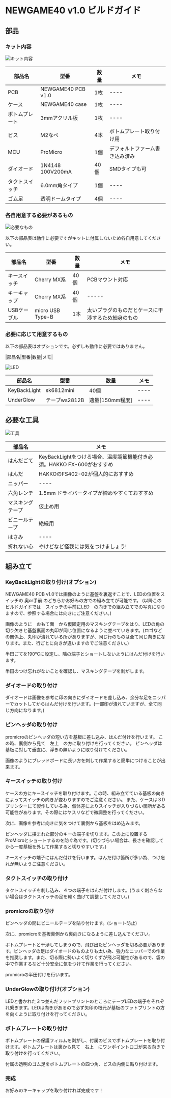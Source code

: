 # NEWGAME40 v1.0 ビルドガイド
## 部品
	
### キット内容
	
![キット内容](https://i.imgur.com/HVuqhe4.jpg)
	
|部品名|型番|数量|メモ|
|------|----|----|----|
|PCB|NEWGAME40 PCB v1.0|1枚|----|
|ケース|NEWGAME40 case|1枚|----|
|ボトムプレート|3mmアクリル板|1枚|----|
|ビス|M2なべ|4本|ボトムプレート取り付け用|
|MCU|ProMicro|1個|デフォルトファーム書き込み済み|
|ダイオード|1N4148 100V200mA|40個|SMDタイプも可|
|タクトスイッチ|6.0mm角タイプ|1個|----|
|ゴム足|透明ドームタイプ|4個|----|


### 各自用意する必要があるもの

![必要なもの](https://i.imgur.com/Wylsw2n.jpg)

以下の部品表は動作に必要ですがキットに付属しないため各自用意してください。

|部品名|型番|数量|メモ|
|------|----|----|----|
|キースイッチ|Cherry MX系|40個|PCBマウント対応|
|キーキャップ|Cherry MX系|40個|-----|
|USBケーブル|micro USB Type-B|1本|太いプラグのものだとケースに干渉するため細身のもの|

### 必要に応じて用意するもの

以下の部品表はオプションです。必ずしも動作に必要ではありません。

|部品名|型番|数量|メモ|

![LED](https://i.imgur.com/2IjZhoJ.jpg)

|部品名|型番|数量|メモ|
|------|----|----|----|
|KeyBackLight|sk6812mini|40個|----|
|UnderGlow|テープws2812B|適量[150mm程度]|----|

## 必要な工具

![工具](https://i.imgur.com/85KvRtX.jpg)

|部品名|メモ|
|------|----|
|はんだごて|KeyBackLightをつける場合、温度調節機能付き必須。HAKKO FX-600がおすすめ|
|はんだ|HAKKOのFS402-02が個人的におすすめ|
|ニッパー|----|
|六角レンチ|1.5mm ドライバータイプが締めやすくておすすめ|
|マスキングテープ|仮止め用|
|ビニールテープ|絶縁用|
|はさみ|----|
|折れない心|やけどなど怪我には気をつけましょう!|

## 組み立て

### KeyBackLightの取り付け(オプション)

NEWGAME40 PCB v1.0では画像のように基盤を裏返すことで、LEDの位置をスイッチの 奥or手前 のどちらかお好みの方での組み立てが可能です。
(以降このビルドガイドでは　スイッチの手前にLED　の向きでの組み立てでの写真になりますので、参照する場合には向きにご注意ください。)

画像のように　おもて面　から仮固定用のマスキングテープをはり、LEDの角の切り欠きと基盤裏面の丸印が同じ位置になるように並べていきます。(ロゴなどの関係上、丸印が潰れている所がありますが、同じ行のものは全て同じ向きになります。また、行ごとに向きが違いますのでご注意ください。)

半田ごてを190℃に設定し、隣の端子とショートしないようにはんだ付けを行います。

半田のつけ忘れがないことを確認し、マスキングテープを剥がします。

### ダイオードの取り付け

ダイオードは画像を参考に印の向きにダイオードを差し込み、余分な足をニッパーでカットしてからはんだ付けを行います。(一部印が潰れていますが、全て同じ方向になります。)

### ピンヘッダの取り付け

promicroのピンヘッダの短い方を基板に差し込み、はんだ付けを行います。
この時、裏側から見て　左上　の方に取り付けを行ってください。
ピンヘッダは基板に対して垂直に、浮きの無いように取り付けてください。

画像のようにブレッドボードに長い方を刺して作業すると簡単につけることが出来ます。

### キースイッチの取り付け

ケースの方にキースイッチを取り付けます。この時、組み立てている基板の向きによってスイッチの向きが変わりますのでご注意ください。
また、ケースは３Dプリンターにて製作している為、個体差によりスイッチが入りづらい箇所がある可能性があります。その際にはヤスリなどで微調整を行ってください。

次に、画像を参考に向きに気をつけて裏側から基板をはめ込みます。

ピンヘッダに挟まれた部分のキーの端子を切ります。この上に設置するProMicroとショートするのを防ぐ為です。(切りづらい場合は、長さを確認してから一度基板を外して作業すると切りやすいです。)

キースイッチの端子にはんだ付けを行います。はんだ付け箇所が多い為、つけ忘れが無いようご注意ください。

### タクトスイッチの取り付け

タクトスイッチを刺し込み、４つの端子をはんだ付けします。(うまく刺さらない場合はタクトスイッチの足を軽く曲げて調整してください。)

### promicroの取り付け

ピンヘッダの間にビニールテープを貼り付けます。(ショート防止)

次に、promicroを基板裏側から裏向きになるように差し込んでください。

ボトムプレートと干渉してしまうので、飛び出たピンヘッダを切る必要があります。ピンヘッダの足はダイオードのものよりも太い為、強力なニッパーでの作業を推奨します。また、切る際に勢いよく切りくずが飛ぶ可能性があるので、袋の中で作業するなど十分安全に気をつけて作業を行ってください。

promicroの半田付けを行います。

### UnderGlowの取り付け(オプション)

LEDと書かれた３つ並んだフットプリントのところにテープLEDの端子をそれぞれ繋ぎます。LEDは向きがあるので必ず矢印の根元が基板のフットプリントの方を向くように取り付けを行ってください。

### ボトムプレートの取り付け

ボトムプレートの保護フィルムを剥がし、付属のビスでボトムプレートを取り付けます。ボトムプレートは裏から見て　右上　にワンポイントロゴが来る向きで取り付けを行ってください。

付属の透明のゴム足をボトムプレートの四つ角、ビスの内側に貼り付けます。

### 完成

お好みのキーキャップを取り付ければ完成です！


